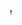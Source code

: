 
<html>
  <head>
    <style>
      body {
        background-color: baby blue;
        color: black; hello 
      }
      ::-moz-selection {
        background-color: green;
      }
      ::-selection {
        background-color: green;
      }
    </style>
  </head>
  <body>
    <b><marquee>Waheguru ji ka khalsa waheguru ji ki phate AKJ akhand kirtan jatha smagem Please subscribe to Kartar Singh Derby and SGSSDERBY Live Waheguru ji ka khalsa waheguru ji ki phate</marquee></b>
  </body>
</html>






